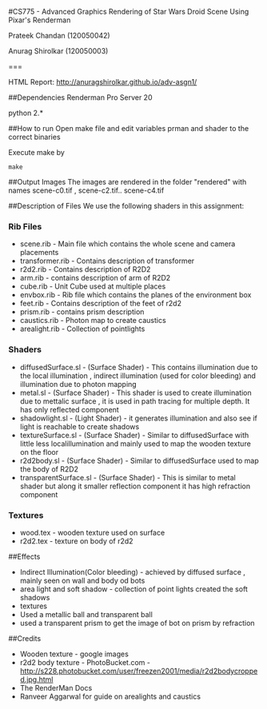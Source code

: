 #CS775 - Advanced Graphics
Rendering of Star Wars Droid Scene Using Pixar's Renderman

Prateek Chandan (120050042)

Anurag Shirolkar (120050003)

===

HTML Report: http://anuragshirolkar.github.io/adv-asgn1/

##Dependencies
Renderman Pro Server 20

python 2.\*

##How to run
Open make file and edit variables prman and shader to the correct binaries

Execute make by 

	make


##Output Images
The images are rendered in the folder "rendered" with names scene-c0.tif , scene-c2.tif.. scene-c4.tif

##Description of Files
We use the following shaders in this assignment:
### Rib Files
* scene.rib - Main file which contains the whole scene and camera placements
* transformer.rib - Contains description of transformer
* r2d2.rib - Contains description of R2D2
* arm.rib - contains description of arm of R2D2
* cube.rib - Unit Cube used at multiple places
* envbox.rib - Rib file which contains the planes of the environment box
* feet.rib - Contains description of the feet of r2d2
* prism.rib - contains prism description
* caustics.rib - Photon map to create caustics
* arealight.rib - Collection of pointlights

### Shaders
* diffusedSurface.sl - (Surface Shader) - This contains illumination due to the local illumination , indirect illumination (used for color bleeding) and illumination due to photon mapping
* metal.sl - (Surface Shader) - This shader is used to create illumination due to mettalic surface , it is used in path tracing for multiple depth. It has only reflected component
* shadowlight.sl - (Light Shader) - it generates illumination and also see if light is reachable to create shadows
* textureSurface.sl - (Surface Shader) - Similar to diffusedSurface with little less localillumination and mainly used to map the wooden texture on the floor
* r2d2body.sl - (Surface Shader) - Similar to diffusedSurface  used to map the body of R2D2
* transparentSurface.sl -  (Surface Shader) - This is similar to metal shader but along it smaller reflection component it has high refraction component

### Textures
* wood.tex - wooden texture used on surface
* r2d2.tex - texture on body of r2d2



##Effects
* Indirect Illumination(Color bleeding) - achieved by diffused surface , mainly seen on wall and body od bots
* area light and soft shadow - collection of point lights created the soft shadows 
* textures
* Used a metallic ball and transparent ball
* used a transparent prism to get the image of bot on prism by refraction

##Credits
* Wooden texture - google images 
* r2d2 body texture - PhotoBucket.com - http://s228.photobucket.com/user/freezen2001/media/r2d2bodycropped.jpg.html
* The RenderMan Docs
* Ranveer Aggarwal for guide on arealights and caustics

